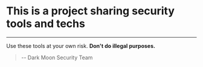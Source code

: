 # This is a project sharing security tools and techs #

---

Use these tools at your own risk.
**Don't do illegal purposes.**
> -- Dark Moon Security Team